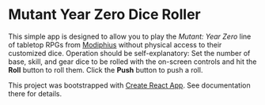 # Mutant Year Zero Dice Roller

This simple app is designed to allow you to play the _Mutant: Year Zero_ line of tabletop RPGs from [Modiphius](https://www.modiphius.com/mutant.html) without physical access to their customized dice. Operation should be self-explanatory: Set the number of base, skill, and gear dice to be rolled with the on-screen controls and hit the **Roll** button to roll them. Click the **Push** button to push a roll.

This project was bootstrapped with [Create React App](https://github.com/facebookincubator/create-react-app). See documentation there for details.
